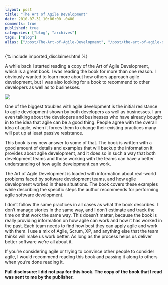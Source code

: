 ```yaml
---
layout: post
title: "The Art of Agile Development"
date: 2010-07-31 10:06:00 -0400
comments: true
published: true
categories: ["blog", "archives"]
tags: ["Blog"]
alias: ["/post/The-Art-of-Agile-Development", "/post/the-art-of-agile-development"]
---
```

<!-- more -->
{% include imported_disclaimer.html %}
<p>A while back I started reading a copy of the Art of Agile Development, which is a great book. I was reading the book for more than one reason. I obviously wanted to learn more about how others approach agile development, but I was also looking for a book to recommend to other developers as well as to businesses.</p>  
<p><a href="http://www.amazon.com/gp/product/0596527675/ref=as_li_ss_il?ie=UTF8&amp;tag=breenrsblo-20&amp;linkCode=as2&amp;camp=217145&amp;creative=399369&amp;creativeASIN=0596527675"><img border="0" src="http://ws.assoc-amazon.com/widgets/q?_encoding=UTF8&amp;Format=_SL160_&amp;ASIN=0596527675&amp;MarketPlace=US&amp;ID=AsinImage&amp;WS=1&amp;tag=breenrsblo-20&amp;ServiceVersion=20070822"></a><img src="http://www.assoc-amazon.com/e/ir?t=&amp;l=as2&amp;o=1&amp;a=0596527675&amp;camp=217145&amp;creative=399369" width="1" height="1" border="0" alt="" style="border:none !important; margin:0px !important;">
</p>
<p>One of the biggest troubles with agile development is the initial resistance to agile development shown by both developers as well as businesses. I am even talking about the developers and businesses who have already bought in to the idea that agile can be a good thing. People agree with the overall idea of agile, when it forces them to change their existing practices many will put up at least passive resistance.</p>

<p>This book is my new answer to some of that. The book is written with a good amount of details and examples that will backup the information it provides about agile development, and it does so in such a way that both development teams and those working with the teams can have a better understanding of how agile development can work.</p>  <p>The Art of Agile Development is loaded with information about real-world problems faced by software development teams, and how agile development worked in these situations. The book covers these examples while describing the specific steps the author recommends for performing agile software development.</p>  <p>I don’t follow the same practices in all cases as what the book describes. I don’t manage stories in the same way, and I don’t estimate and track the time on that work the same way. This doesn’t matter, because the book is really providing information on how agile can work and how it has worked in the past. Each team needs to find how best they can apply agile and work with them. I use a mix of Agile, Scrum, XP, and anything else that the team thinks will make us work better. As long as the process helps us deliver better software we’re all about it.</p>  <p>If you’re considering agile or trying to convince other people to consider agile, I would recommend reading this book and passing it along to others when you’re done reading it.</p>  <p><strong>Full disclosure: I did not pay for this book. The copy of the book that I read was sent to me by the publisher.</strong></p>
